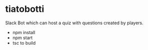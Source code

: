 # tiatobotti
Slack Bot which can host a quiz with questions created by players.

* npm install
* npm start
* tsc to build
